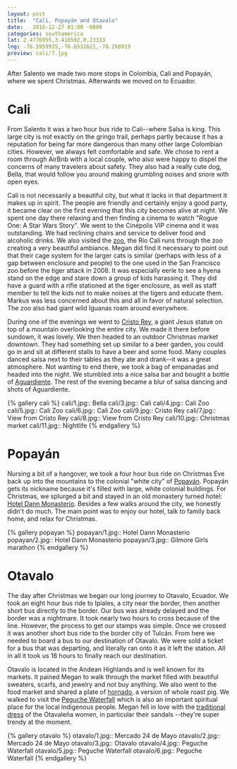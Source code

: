 ```yaml
---
layout: post
title:  "Cali, Popayán and Otavalo"
date:   2016-12-27 01:00 -0800
categories: southamerica
lat: 2.4776955,3.410592,0.23333
lng: -76.5959935,-76.6531621,-78.268919
preview: cali/7.jpg
---
```


After Salento we made two more stops in Colombia, Cali and Popayán, where we spent Christmas. Afterwards we moved on to Ecuador.

<!--more-->

# Cali

From Salento it was a two hour bus ride to Cali--where Salsa is king. This large city is not exactly on the gringo trail, perhaps partly because it has a reputation for being far more dangerous
than many other large Colombian cities. However, we always felt comfortable and safe. We chose to rent a room through AirBnb with a local couple, who also were happy to dispel the concerns of many
travelers about safety. They also had a really cute dog, Bella, that would follow you around making grumbling noises and snore with open eyes.

Cali is not necessarily a beautiful city, but what it lacks in that department it makes up in spirit. The people are friendly and certainly enjoy a good party, it became clear on the first evening
that this city becomes alive at night. We spent one day there relaxing and then finding a cinema to watch "Rogue One: A Star Wars Story". We went to the Cinépolis VIP cinema and it was outstanding.
We had reclining chairs and service to deliver food and alcoholic drinks. We also visited the [zoo](Cinépolis), the Río Cali runs through the zoo creating a very beautiful ambiance. Megan did find it
necessary to point out that their cage system for the larger cats is similar (perhaps with less of a gap between enclosure and people) to the one used in the San Francisco zoo before the tiger attack
in 2008. It was especially eerie to see a hyena stand on the edge and stare down a group of kids harassing it. They did have a guard with a rifle stationed at the tiger enclosure, as well as staff
member to tell the kids not to make noises at the tigers and educate them. Markus was less concerned about this and all in favor of natural selection. The zoo also had giant wild Iguanas roam around
everywhere.

During one of the evenings we went to [Cristo Rey](https://en.wikipedia.org/wiki/Cristo_Rey_(Colombian_statue)), a giant Jesus statue on top of a mountain overlooking the entire city. We made it
there before sundown, it was lovely. We then headed to an outdoor Christmas market downtown. They had something set up similar to a beer garden, you could go in and sit at different stalls to have
a beer and some food. Many couples danced salsa next to their tables as they ate and drank--it was a great atmosphere. Not wanting to end there, we took a bag of empanadas and headed into the night.
We stumbled into a nice salsa bar and bought a bottle of [Aguardiente](https://en.wikipedia.org/wiki/Aguardiente#Colombia). The rest of the evening became a blur of salsa dancing and shots of
Aguardiente.

{% gallery cali %}
cali/1.jpg:: Bella
cali/3.jpg:: Cali
cali/4.jpg:: Cali Zoo
cali/5.jpg:: Cali Zoo
cali/6.jpg:: Cali Zoo
cali/9.jpg:: Cristo Rey
cali/7.jpg:: View from Cristo Rey
cali/8.jpg:: View from Cristo Rey
cali/10.jpg:: Christmas market
cali/11.jpg:: Nightlife
{% endgallery %}

# Popayán

Nursing a bit of a hangover, we took a four hour bus ride on Christmas Eve back up into the mountains to the colonial "white city" of [Popayán](https://en.wikipedia.org/wiki/Popay%C3%A1n). Popayán
gets its nickname because it's filled with large, white colonial buildings. For Christmas, we splurged a bit and stayed in an old monastery turned hotel:
[Hotel Dann Monasterio](http://en.hoteldannmonasteriopopayan.com/). Besides a few walks around the city, we honestly didn't do much. The main point was to enjoy our hotel, talk to family back home,
and relax for Christmas.

{% gallery popayan %}
popayan/1.jpg:: Hotel Dann Monasterio
popayan/2.jpg:: Hotel Dann Monasterio
popayan/3.jpg:: Gilmore Girls marathon
{% endgallery %}

# Otavalo

The day after Christmas we began our long journey to Otavalo, Ecuador. We took an eight hour bus ride to Ipiales, a city near the border, then another short bus directly to the border. Our bus
was already delayed and the border was a nightmare. It took nearly two hours to cross because of the line. However, the process to get our stamps was simple. Once we crossed it was another short
bus ride to the border city of Tulcán. From here we needed to board a bus to our destination of Otavalo. We were sold a ticket for a bus that was departing, and literally ran onto it as it left
the station. All in all it took us 16 hours to finally reach our destination.

Otavalo is located in the Andean Highlands and is well known for its markets. It pained Megan to walk through the market filled with beautiful sweaters, scarfs, and jewelry and not buy anything.
We also went to the food market and shared a plate of [hornado](https://en.wikipedia.org/wiki/Hornado), a version of whole roast pig. We walked to visit the
[Peguche Waterfall](https://www.tripadvisor.com/Attraction_Review-g2629071-d2629076-Reviews-Peguche_Waterfall-Peguche_Otavalo_Imbabura_Province.html) which is also an important spiritual place
for the local indigenous people. Megan fell in love with the [traditional dress](http://www.ecuadortravelsite.org/otavalo_traditional_costume.html) of the Otavaleña women, in particular their sandals
--they're super trendy at the moment.

{% gallery otavalo %}
otavalo/1.jpg:: Mercado 24 de Mayo
otavalo/2.jpg:: Mercado 24 de Mayo
otavalo/3.jpg:: Otavalo
otavalo/4.jpg:: Peguche Waterfall
otavalo/5.jpg:: Peguche Waterfall
otavalo/6.jpg:: Peguche Waterfall
{% endgallery %}